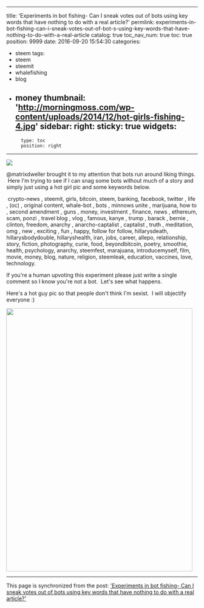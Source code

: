 
---
title: 'Experiments in bot fishing- Can I sneak votes out of bots using key words that have nothing to do with a real article?'
permlink: experiments-in-bot-fishing-can-i-sneak-votes-out-of-bot-s-using-key-words-that-have-nothing-to-do-with-a-real-article
catalog: true
toc_nav_num: true
toc: true
position: 9999
date: 2016-09-20 15:54:30
categories:
- steem
tags:
- steem
- steemit
- whalefishing
- blog
- money
thumbnail: 'http://morningmoss.com/wp-content/uploads/2014/12/hot-girls-fishing-4.jpg'
sidebar:
    right:
        sticky: true
widgets:
    -
        type: toc
        position: right
---


<html>
<p><img src="http://morningmoss.com/wp-content/uploads/2014/12/hot-girls-fishing-4.jpg"/></p>
<p>@matrixdweller brought it to my attention that bots run around liking things. &nbsp;Here I'm trying to see if I can snag some bots without much of a story and simply just using a hot girl pic and some keywords below.</p>
<p>&nbsp;crypto-news , steemit, girls, bitcoin, steem, banking, facebook, twitter , life , (oc) , original content, whale-bot , bots , minnows unite , marijuana, how to , second amendment , guns , money, investment , finance, news , ethereum, scam, ponzi , travel blog , vlog , famous, kanye , trump , barack , bernie , clinton, freedom, anarchy , anarcho-captalist , captalist , truth , meditation, omg , new , exciting , fun , happy, follow for follow, hillarysdeath, hillarysbodydouble, hillaryshealth, iran, jobs, career, allepo, relationship, story, fiction, photography, curie, food, beyondbitcoin, poetry, smoothie, health, psychology, anarchy, steemfest, marajuana, introducemyself, film, movie, money, blog, nature, religion, steemleak, education, vaccines, love, technology.</p>
<p>If you're a human upvoting this experiment please just write a single comment so I know you're not a bot. &nbsp;Let's see what happens.</p>
<p>Here's a hot guy pic so that people don't think I'm sexist. &nbsp;I will objectify everyone :)</p>
<p><img src="https://s-media-cache-ak0.pinimg.com/564x/85/34/a8/8534a826c7ebbca5cbd45312944c6298.jpg" width="490" height="694"/></p>
</html>

- - -

This page is synchronized from the post: ['Experiments in bot fishing- Can I sneak votes out of bots using key words that have nothing to do with a real article?'](https://steemit.com/@aggroed/experiments-in-bot-fishing-can-i-sneak-votes-out-of-bot-s-using-key-words-that-have-nothing-to-do-with-a-real-article)
